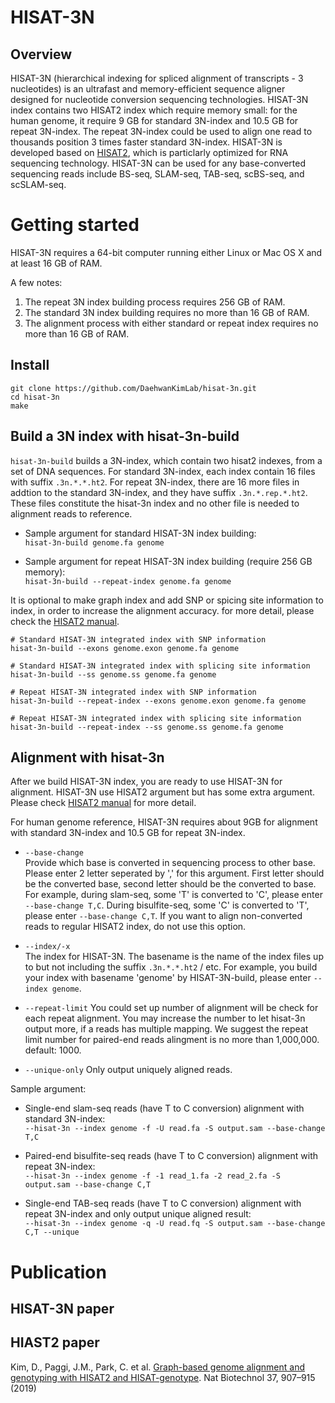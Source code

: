 HISAT-3N
============

Overview
-----------------
HISAT-3N (hierarchical indexing for spliced alignment of transcripts - 3 nucleotides)
is an ultrafast and memory-efficient sequence aligner designed for nucleotide conversion
sequencing technologies. HISAT-3N index contains two HISAT2 index which require memory small: 
for the human genome, it require 9 GB for standard 3N-index and 10.5 GB for repeat 3N-index.
The repeat 3N-index could be used to align one read to thousands position 3 times faster standard 3N-index.
HISAT-3N is developed based on [HISAT2](https://github.com/DaehwanKimLab/hisat2), 
which is particlarly optimized for RNA sequencing technology. 
HISAT-3N can be used for any base-converted sequencing reads include BS-seq, SLAM-seq, TAB-seq, scBS-seq, and scSLAM-seq.

Getting started
============
HISAT-3N requires a 64-bit computer running either Linux or Mac OS X and at least 16 GB of RAM. 

A few notes:  

1. The repeat 3N index building process requires 256 GB of RAM.
2. The standard 3N index building requires no more than 16 GB of RAM.
3. The alignment process with either standard or repeat index requires no more than 16 GB of RAM.

Install
------------
   
    git clone https://github.com/DaehwanKimLab/hisat-3n.git
    cd hisat-3n
    make

Build a 3N index with hisat-3n-build
-----------
`hisat-3n-build` builds a 3N-index, which contain two hisat2 indexes, from a set of DNA sequences. For standard 3N-index,
each index contain 16 files with suffix `.3n.*.*.ht2`.
For repeat 3N-index, there are 16 more files in addtion to the standard 3N-index, and they have suffix 
`.3n.*.rep.*.ht2`. 
These files constitute the hisat-3n index and no other file is needed to alignment reads to reference.

* Sample argument for standard HISAT-3N index building:  
`hisat-3n-build genome.fa genome`  

* Sample argument for repeat HISAT-3N index building (require 256 GB memory):  
`hisat-3n-build --repeat-index genome.fa genome` 

It is optional to make graph index and add SNP or spicing site information to index, in order to increase the alignment accuracy.
for more detail, please check the [HISAT2 manual](https://daehwankimlab.github.io/hisat2/manual/).

    # Standard HISAT-3N integrated index with SNP information
    hisat-3n-build --exons genome.exon genome.fa genome 
    
    # Standard HISAT-3N integrated index with splicing site information
    hisat-3n-build --ss genome.ss genome.fa genome 
    
    # Repeat HISAT-3N integrated index with SNP information
    hisat-3n-build --repeat-index --exons genome.exon genome.fa genome 
    
    # Repeat HISAT-3N integrated index with splicing site information
    hisat-3n-build --repeat-index --ss genome.ss genome.fa genome 

Alignment with hisat-3n
------------
After we build HISAT-3N index, you are ready to use HISAT-3N for alignment. 
HISAT-3N use HISAT2 argument but has some extra argument. Please check [HISAT2 manual](https://daehwankimlab.github.io/hisat2/manual/) for more detail.

For human genome reference, HISAT-3N requires about 9GB for alignment with standard 3N-index and 10.5 GB for repeat 3N-index.

* `--base-change`  
    Provide which base is converted in sequencing process to other base. Please enter
    2 letter seperated by ',' for this argument. First letter should be the converted base, second letter should be
    the converted to base. For example, during slam-seq, some 'T' is converted to 'C',
    please enter `--base-change T,C`. During bisulfite-seq, some 'C' is converted to 'T', please enter `--base-change C,T`.
    If you want to align non-converted reads to regular HISAT2 index, do not use this option.
       
* `--index/-x`  
    The index for HISAT-3N.  The basename is the name of the index files up to but not including the suffix `.3n.*.*.ht2` / etc. 
    For example, you build your index with basename 'genome' by HISAT-3N-build, please enter `--index genome`.
      
* `--repeat-limit` 
    You could set up number of alignment will be check for each repeat alignment. You may increase the number to let hisat-3n 
    output more, if a reads has multiple mapping. We suggest the repeat limit number for paired-end reads alingment is no more 
    than 1,000,000. default: 1000.

* `--unique-only` 
    Only output uniquely aligned reads.
    
Sample argument:  
* Single-end slam-seq reads (have T to C conversion) alignment with standard 3N-index:  
`--hisat-3n --index genome -f -U read.fa -S output.sam --base-change T,C`

* Paired-end bisulfite-seq reads (have T to C conversion) alignment with repeat 3N-index:   
`--hisat-3n --index genome -f -1 read_1.fa -2 read_2.fa -S output.sam --base-change C,T`

* Single-end TAB-seq reads (have T to C conversion) alignment with repeat 3N-index and only output unique aligned result:   
`--hisat-3n --index genome -q -U read.fq -S output.sam --base-change C,T --unique`

Publication
============

HISAT-3N paper
-----------

HIAST2 paper
-----------
Kim, D., Paggi, J.M., Park, C. et al. [Graph-based genome alignment and genotyping with HISAT2 and HISAT-genotype](https://www.nature.com/articles/s41587-019-0201-4). Nat Biotechnol 37, 907–915 (2019)

